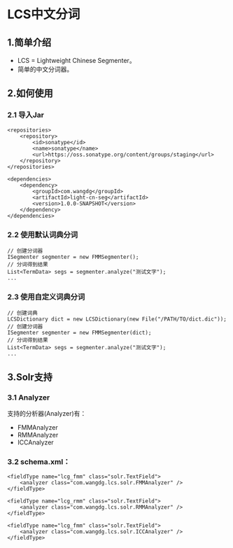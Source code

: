 LCS中文分词
==================

## 1.简单介绍

- LCS = Lightweight Chinese Segmenter。
- 简单的中文分词器。

## 2.如何使用

### 2.1 导入Jar

```
<repositories>
    <repository>
        <id>sonatype</id>
        <name>sonatype</name>
        <url>https://oss.sonatype.org/content/groups/staging</url>
    </repository>
</repositories>

<dependencies>
    <dependency>
        <groupId>com.wangdg</groupId>
        <artifactId>light-cn-seg</artifactId>
        <version>1.0.0-SNAPSHOT</version>
    </dependency>
</dependencies>
```


### 2.2 使用默认词典分词

```
// 创建分词器
ISegmenter segmenter = new FMMSegmenter();
// 分词得到结果
List<TermData> segs = segmenter.analyze("测试文字");
...

```

### 2.3 使用自定义词典分词

```
// 创建词典
LCSDictionary dict = new LCSDictionary(new File("/PATH/TO/dict.dic"));
// 创建分词器
ISegmenter segmenter = new FMMSegmenter(dict);
// 分词得到结果
List<TermData> segs = segmenter.analyze("测试文字");
...

```

## 3.Solr支持

### 3.1 Analyzer

支持的分析器(Analyzer)有：

- FMMAnalyzer
- RMMAnalyzer
- ICCAnalyzer

### 3.2 schema.xml：

```
<fieldType name="lcg_fmm" class="solr.TextField">
    <analyzer class="com.wangdg.lcs.solr.FMMAnalyzer" />
</fieldType>

<fieldType name="lcg_rmm" class="solr.TextField">
    <analyzer class="com.wangdg.lcs.solr.RMMAnalyzer" />
</fieldType>

<fieldType name="lcg_fmm" class="solr.TextField">
    <analyzer class="com.wangdg.lcs.solr.ICCAnalyzer" />
</fieldType>
```
